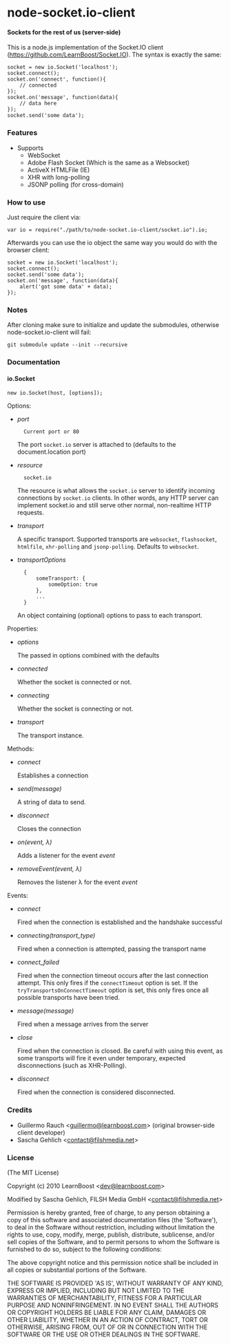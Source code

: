 node-socket.io-client
=====================

#### Sockets for the rest of us (server-side)

This is a node.js implementation of the Socket.IO client (https://github.com/LearnBoost/Socket.IO). The syntax is exactly the same:

	socket = new io.Socket('localhost');
	socket.connect();
	socket.on('connect', function(){
		// connected
	});
	socket.on('message', function(data){
		// data here
	});
	socket.send('some data');

### Features

- Supports 
	- WebSocket
	- Adobe Flash Socket (Which is the same as a Websocket)
	- ActiveX HTMLFile (IE)
	- XHR with long-polling
	- JSONP polling (for cross-domain)

### How to use
	
Just require the client via:

	var io = require("./path/to/node-socket.io-client/socket.io").io;

Afterwards you can use the io object the same way you would do with the browser client:

	socket = new io.Socket('localhost');
	socket.connect();
	socket.send('some data');
	socket.on('message', function(data){
		alert('got some data' + data);
	});

### Notes

After cloning make sure to initialize and update the submodules, otherwise node-socket.io-client will fail:

	git submodule update --init --recursive

### Documentation 

#### io.Socket

	new io.Socket(host, [options]);

Options:

- *port*

		Current port or 80
	
	The port `socket.io` server is attached to (defaults to the document.location port)

- *resource*

		socket.io

  The resource is what allows the `socket.io` server to identify incoming connections by `socket.io` clients. In other words, any HTTP server can implement socket.io and still serve other normal, non-realtime HTTP requests.

- *transport*

	A specific transport. Supported transports are `websocket`, `flashsocket`, `htmlfile`, `xhr-polling` and `jsonp-polling`. Defaults to `websocket`.
	
- *transportOptions*
	
		{
			someTransport: {
				someOption: true
			},
			...
		}
				
	An object containing (optional) options to pass to each transport.

Properties:

- *options*

	The passed in options combined with the defaults

- *connected*

	Whether the socket is connected or not.
	
- *connecting*

	Whether the socket is connecting or not.
	
- *transport*	

	The transport instance.

Methods:
	
- *connect*

	Establishes a connection	
	
- *send(message)*
	
	A string of data to send.
	
- *disconnect*

	Closes the connection
	
- *on(event, λ)*

	Adds a listener for the event *event*
	
- *removeEvent(event, λ)*

	Removes the listener λ for the event *event*
	
Events:

- *connect*

	Fired when the connection is established and the handshake successful
	
- *connecting(transport_type)*

  Fired when a connection is attempted, passing the transport name
	
- *connect_failed*

  Fired when the connection timeout occurs after the last connection attempt.
	This only fires if the `connectTimeout` option is set.
	If the `tryTransportsOnConnectTimeout` option is set, this only fires once all
	possible transports have been tried.
	
- *message(message)*
	
	Fired when a message arrives from the server

- *close*

	Fired when the connection is closed. Be careful with using this event, as some transports will fire it even under temporary, expected disconnections (such as XHR-Polling).
	
- *disconnect*

	Fired when the connection is considered disconnected.

### Credits

- Guillermo Rauch &lt;guillermo@learnboost.com&gt; (original browser-side client developer)
- Sascha Gehlich &lt;contact@filshmedia.net&gt;

### License 

(The MIT License)

Copyright (c) 2010 LearnBoost &lt;dev@learnboost.com&gt;

Modified by Sascha Gehlich, FILSH Media GmbH &lt;contact@filshmedia.net&gt;

Permission is hereby granted, free of charge, to any person obtaining
a copy of this software and associated documentation files (the
'Software'), to deal in the Software without restriction, including
without limitation the rights to use, copy, modify, merge, publish,
distribute, sublicense, and/or sell copies of the Software, and to
permit persons to whom the Software is furnished to do so, subject to
the following conditions:

The above copyright notice and this permission notice shall be
included in all copies or substantial portions of the Software.

THE SOFTWARE IS PROVIDED 'AS IS', WITHOUT WARRANTY OF ANY KIND,
EXPRESS OR IMPLIED, INCLUDING BUT NOT LIMITED TO THE WARRANTIES OF
MERCHANTABILITY, FITNESS FOR A PARTICULAR PURPOSE AND NONINFRINGEMENT.
IN NO EVENT SHALL THE AUTHORS OR COPYRIGHT HOLDERS BE LIABLE FOR ANY
CLAIM, DAMAGES OR OTHER LIABILITY, WHETHER IN AN ACTION OF CONTRACT,
TORT OR OTHERWISE, ARISING FROM, OUT OF OR IN CONNECTION WITH THE
SOFTWARE OR THE USE OR OTHER DEALINGS IN THE SOFTWARE.